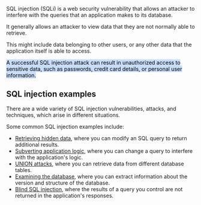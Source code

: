 SQL injection (SQLi) is a web security vulnerability that allows an attacker to interfere with the queries that an application makes to its database. 

It generally allows an attacker to view data that they are not normally able to retrieve. 

This might include data belonging to other users, or any other data that the application itself is able to access.


<mark style="background: #ADCCFFA6;">A successful SQL injection attack can result in unauthorized access to sensitive data, such as passwords, credit card details, or personal user information.</mark>



## SQL injection examples

There are a wide variety of SQL injection vulnerabilities, attacks, and techniques, which arise in different situations. 


Some common SQL injection examples include:

-   [Retrieving hidden data](https://portswigger.net/web-security/sql-injection#retrieving-hidden-data), where you can modify an SQL query to return additional results.
-   [Subverting application logic](https://portswigger.net/web-security/sql-injection#subverting-application-logic), where you can change a query to interfere with the application's logic.
-   [UNION attacks](https://portswigger.net/web-security/sql-injection/union-attacks), where you can retrieve data from different database tables.
-   [Examining the database](https://portswigger.net/web-security/sql-injection/examining-the-database), where you can extract information about the version and structure of the database.
-   [Blind SQL injection](https://portswigger.net/web-security/sql-injection/blind), where the results of a query you control are not returned in the application's responses.